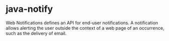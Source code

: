 # java-notify
Web Notifications defines an API for end-user notifications. A notification allows alerting the user outside the context of a web page of an occurrence, such as the delivery of email.
